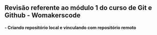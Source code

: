 ## Revisão referente ao módulo 1 do curso de Git e Github - Womakerscode

#### - Criando repositório local e vinculando com repositório remoto
